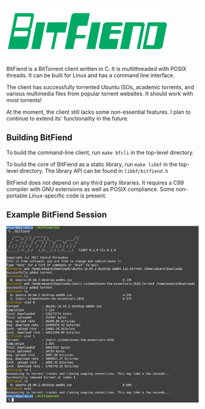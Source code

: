 ## <img src="./img/bitfiend.png"/> ##

BitFiend is a BitTorrent client written in C. It is multithreaded with POSIX threads. 
It can be built for Linux and has a command line interface. 

The client has successfully torrented Ubuntu ISOs, academic torrents, and various 
multimedia files from popular torrent websites. It should work with most torrents!

At the moment, the client still lacks some non-essential features. I plan to 
continue to extend its' functionality in the future.

## Building BitFiend ##

To build the command-line client, run `make bfcli` in the top-level directory.

To build the core of BitFiend as a static library, run `make libbf` in the top-level
directory. The library API can be found in `libbf/bitfiend.h`

BitFiend does not depend on any third party libraries. It requires a C99 compiler with 
GNU extensions as well as POSIX compliance. Some non-portable Linux-specific code is
present.

## Example BitFiend Session ##

<img src="./img/session.png"/>
